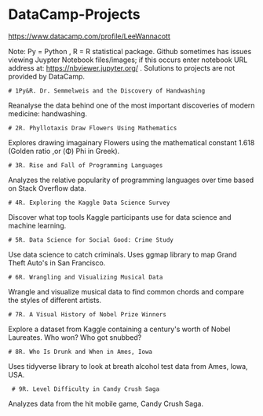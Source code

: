 # DataCamp-Projects
https://www.datacamp.com/profile/LeeWannacott

Note: Py = Python , R = R statistical package.
Github sometimes has issues viewing Juypter Notebook files/images; if this occurs enter notebook URL address at: https://nbviewer.jupyter.org/
. Solutions to projects are not provided by DataCamp.


```# 1Py&R. Dr. Semmelweis and the Discovery of Handwashing```

Reanalyse the data behind one of the most important discoveries of modern medicine: handwashing.

```# 2R. Phyllotaxis Draw Flowers Using Mathematics```

Explores drawing imagainary Flowers using the mathematical constant 1.618 (Golden ratio ,or (Φ) Phi in Greek).

```# 3R. Rise and Fall of Programming Languages```

Analyzes the relative popularity of programming languages over time based on Stack Overflow data.

```# 4R. Exploring the Kaggle Data Science Survey```

Discover what top tools Kaggle participants use for data science and machine learning.

```# 5R. Data Science for Social Good: Crime Study```

Use data science to catch criminals. Uses ggmap library to map Grand Theft Auto's in San Francisco.

```# 6R. Wrangling and Visualizing Musical Data```

Wrangle and visualize musical data to find common chords and compare the styles of different artists.

```# 7R. A Visual History of Nobel Prize Winners```

Explore a dataset from Kaggle containing a century's worth of Nobel Laureates. Who won? Who got snubbed?

```# 8R. Who Is Drunk and When in Ames, Iowa```

Uses tidyverse library to look at breath alcohol test data from Ames, Iowa, USA.

``` # 9R. Level Difficulty in Candy Crush Saga```

Analyzes data from the hit mobile game, Candy Crush Saga.


